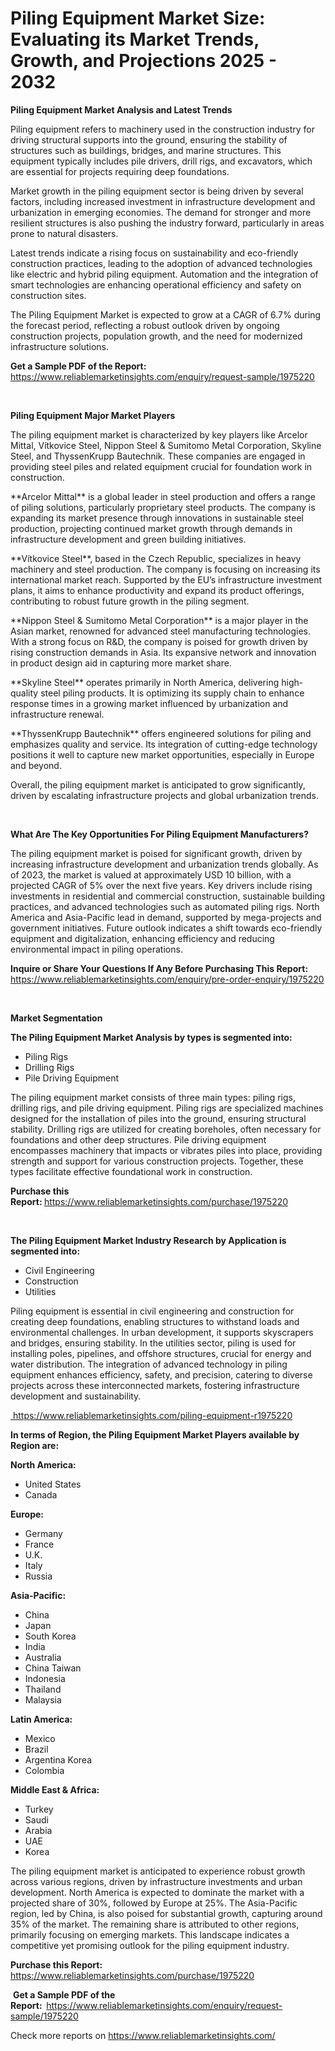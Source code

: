 <p><h1>Piling Equipment Market Size: Evaluating its Market Trends, Growth, and Projections 2025 - 2032</h1></p><p><strong>Piling Equipment Market Analysis and Latest Trends</strong></p>
<p><p>Piling equipment refers to machinery used in the construction industry for driving structural supports into the ground, ensuring the stability of structures such as buildings, bridges, and marine structures. This equipment typically includes pile drivers, drill rigs, and excavators, which are essential for projects requiring deep foundations. </p><p>Market growth in the piling equipment sector is being driven by several factors, including increased investment in infrastructure development and urbanization in emerging economies. The demand for stronger and more resilient structures is also pushing the industry forward, particularly in areas prone to natural disasters. </p><p>Latest trends indicate a rising focus on sustainability and eco-friendly construction practices, leading to the adoption of advanced technologies like electric and hybrid piling equipment. Automation and the integration of smart technologies are enhancing operational efficiency and safety on construction sites. </p><p>The Piling Equipment Market is expected to grow at a CAGR of 6.7% during the forecast period, reflecting a robust outlook driven by ongoing construction projects, population growth, and the need for modernized infrastructure solutions.</p></p>
<p><strong>Get a Sample PDF of the Report:&nbsp;</strong> <a href="https://www.reliablemarketinsights.com/enquiry/request-sample/1975220?utm_campaign=2287&utm_medium=2&utm_source=Github&utm_content=ia&utm_term=20022025&utm_id=piling-equipment">https://www.reliablemarketinsights.com/enquiry/request-sample/1975220</a></p>
<p>&nbsp;</p>
<p><strong>Piling Equipment Major Market Players</strong></p>
<p><p>The piling equipment market is characterized by key players like Arcelor Mittal, Vítkovice Steel, Nippon Steel & Sumitomo Metal Corporation, Skyline Steel, and ThyssenKrupp Bautechnik. These companies are engaged in providing steel piles and related equipment crucial for foundation work in construction.</p><p>**Arcelor Mittal** is a global leader in steel production and offers a range of piling solutions, particularly proprietary steel products. The company is expanding its market presence through innovations in sustainable steel production, projecting continued market growth through demands in infrastructure development and green building initiatives.</p><p>**Vítkovice Steel**, based in the Czech Republic, specializes in heavy machinery and steel production. The company is focusing on increasing its international market reach. Supported by the EU’s infrastructure investment plans, it aims to enhance productivity and expand its product offerings, contributing to robust future growth in the piling segment.</p><p>**Nippon Steel & Sumitomo Metal Corporation** is a major player in the Asian market, renowned for advanced steel manufacturing technologies. With a strong focus on R&D, the company is poised for growth driven by rising construction demands in Asia. Its expansive network and innovation in product design aid in capturing more market share.</p><p>**Skyline Steel** operates primarily in North America, delivering high-quality steel piling products. It is optimizing its supply chain to enhance response times in a growing market influenced by urbanization and infrastructure renewal.</p><p>**ThyssenKrupp Bautechnik** offers engineered solutions for piling and emphasizes quality and service. Its integration of cutting-edge technology positions it well to capture new market opportunities, especially in Europe and beyond.</p><p>Overall, the piling equipment market is anticipated to grow significantly, driven by escalating infrastructure projects and global urbanization trends.</p></p>
<p>&nbsp;</p>
<p><strong>What Are The Key Opportunities For Piling Equipment Manufacturers?</strong></p>
<p><p>The piling equipment market is poised for significant growth, driven by increasing infrastructure development and urbanization trends globally. As of 2023, the market is valued at approximately USD 10 billion, with a projected CAGR of 5% over the next five years. Key drivers include rising investments in residential and commercial construction, sustainable building practices, and advanced technologies such as automated piling rigs. North America and Asia-Pacific lead in demand, supported by mega-projects and government initiatives. Future outlook indicates a shift towards eco-friendly equipment and digitalization, enhancing efficiency and reducing environmental impact in piling operations.</p></p>
<p><strong>Inquire or Share Your Questions If Any Before Purchasing This Report:</strong> <a href="https://www.reliablemarketinsights.com/enquiry/pre-order-enquiry/1975220?utm_campaign=2287&utm_medium=2&utm_source=Github&utm_content=ia&utm_term=20022025&utm_id=piling-equipment">https://www.reliablemarketinsights.com/enquiry/pre-order-enquiry/1975220</a></p>
<p>&nbsp;</p>
<p><strong>Market Segmentation</strong></p>
<p><strong>The Piling Equipment Market Analysis by types is segmented into:</strong></p>
<p><ul><li>Piling Rigs</li><li>Drilling Rigs</li><li>Pile Driving Equipment</li></ul></p>
<p><p>The piling equipment market consists of three main types: piling rigs, drilling rigs, and pile driving equipment. Piling rigs are specialized machines designed for the installation of piles into the ground, ensuring structural stability. Drilling rigs are utilized for creating boreholes, often necessary for foundations and other deep structures. Pile driving equipment encompasses machinery that impacts or vibrates piles into place, providing strength and support for various construction projects. Together, these types facilitate effective foundational work in construction.</p></p>
<p><strong>Purchase this Report:&nbsp;</strong><a href="https://www.reliablemarketinsights.com/purchase/1975220?utm_campaign=2287&utm_medium=2&utm_source=Github&utm_content=ia&utm_term=20022025&utm_id=piling-equipment">https://www.reliablemarketinsights.com/purchase/1975220</a></p>
<p>&nbsp;</p>
<p><strong>The Piling Equipment Market Industry Research by Application is segmented into:</strong></p>
<p><ul><li>Civil Engineering</li><li>Construction</li><li>Utilities</li></ul></p>
<p><p>Piling equipment is essential in civil engineering and construction for creating deep foundations, enabling structures to withstand loads and environmental challenges. In urban development, it supports skyscrapers and bridges, ensuring stability. In the utilities sector, piling is used for installing poles, pipelines, and offshore structures, crucial for energy and water distribution. The integration of advanced technology in piling equipment enhances efficiency, safety, and precision, catering to diverse projects across these interconnected markets, fostering infrastructure development and sustainability.</p></p>
<p><a href="https://www.reliablemarketinsights.com/piling-equipment-r1975220?utm_campaign=2287&utm_medium=2&utm_source=Github&utm_content=ia&utm_term=20022025&utm_id=piling-equipment">&nbsp;https://www.reliablemarketinsights.com/piling-equipment-r1975220</a></p>
<p><strong>In terms of Region, the Piling Equipment Market Players available by Region are:</strong></p>
<p>
    <p> <strong> North America: </strong>
        <ul>
            <li>United States</li>
            <li>Canada</li>
        </ul>
        </p> 
    <p> <strong> Europe: </strong>
        <ul>
            <li>Germany</li>
            <li>France</li>
            <li>U.K.</li>
            <li>Italy</li>
            <li>Russia</li>
        </ul>
        </p> 
    <p> <strong> Asia-Pacific: </strong>
        <ul>
            <li>China</li>
            <li>Japan</li>
            <li>South Korea</li>
            <li>India</li>
            <li>Australia</li>
            <li>China Taiwan</li>
            <li>Indonesia</li>
            <li>Thailand</li>
            <li>Malaysia</li>
        </ul>
        </p> 
    <p> <strong> Latin America: </strong>
        <ul>
            <li>Mexico</li>
            <li>Brazil</li>
            <li>Argentina Korea</li>
            <li>Colombia</li>
        </ul>
        </p> 
    <p> <strong> Middle East & Africa: </strong>
        <ul>
            <li>Turkey</li>
            <li>Saudi</li>
            <li>Arabia</li>
            <li>UAE</li>
            <li>Korea</li>
        </ul>
    </p>
    </p>
<p><p>The piling equipment market is anticipated to experience robust growth across various regions, driven by infrastructure investments and urban development. North America is expected to dominate the market with a projected share of 30%, followed by Europe at 25%. The Asia-Pacific region, led by China, is also poised for substantial growth, capturing around 35% of the market. The remaining share is attributed to other regions, primarily focusing on emerging markets. This landscape indicates a competitive yet promising outlook for the piling equipment industry.</p></p>
<p><strong>Purchase this Report: </strong><a href="https://www.reliablemarketinsights.com/purchase/1975220?utm_campaign=2287&utm_medium=2&utm_source=Github&utm_content=ia&utm_term=20022025&utm_id=piling-equipment">https://www.reliablemarketinsights.com/purchase/1975220</a></p>
<p>&nbsp;<strong>Get a Sample PDF of the Report:&nbsp;&nbsp;</strong><a href="https://www.reliablemarketinsights.com/enquiry/request-sample/1975220?utm_campaign=2287&utm_medium=2&utm_source=Github&utm_content=ia&utm_term=20022025&utm_id=piling-equipment">https://www.reliablemarketinsights.com/enquiry/request-sample/1975220</a></p>
<p><strong></strong></p>
<p>Check more reports on <a href="https://www.reliablemarketinsights.com/?utm_campaign=2287&utm_medium=2&utm_source=Github&utm_content=ia&utm_term=20022025&utm_id=piling-equipment">https://www.reliablemarketinsights.com/</a></p>